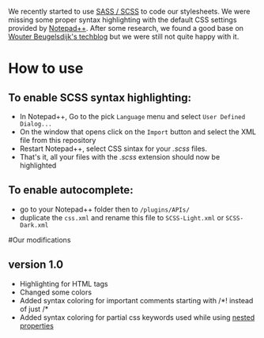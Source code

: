 We recently started to use [SASS / SCSS][1] to code our stylesheets. We were missing some proper syntax highlighting with the default CSS settings provided by [Notepad++][2]. After some research, we found a good base on [Wouter Beugelsdijk's techblog][3] but we were still not quite happy with it. 

# How to use

## To enable SCSS syntax highlighting:

*   In Notepad++, Go to the pick `Language` menu and select `User Defined Dialog...`
*   On the window that opens click on the `Import` button and select the XML file from this repository
* 	Restart Notepad++, select CSS sintax for your *.scss* files.
*   That's it, all your files with the *.scss* extension should now be highlighted

## To enable autocomplete:

*   go to your Notepad++ folder then to `/plugins/APIs/`
*   duplicate the `css.xml` and rename this file to `SCSS-Light.xml` or `SCSS-Dark.xml`

#Our modifications

## version 1.0

*   Highlighting for HTML tags
*   Changed some colors
*   Added syntax coloring for important comments starting with /\*! instead of just /\*
*   Added syntax coloring for partial css keywords used while using [nested properties][4]


 [1]: http://sass-lang.com
 [2]: http://notepad-plus-plus.org/
 [3]: http://tech.wiedo.nl/sass-3-notepad-user-defined-syntax-highlighti
 [4]: http://sass-lang.com/docs/yardoc/file.SASS_REFERENCE.html#nested_properties
